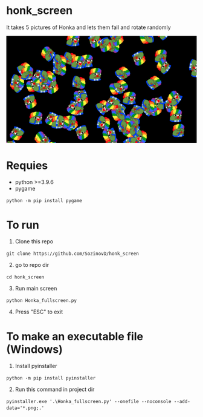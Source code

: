 # honk_screen

It takes 5 pictures of Honka and lets them fall and rotate randomly

![Example screenshot](https://github.com/SozinovD/honk_screen/blob/main/Screenshot_1.png)

# Requies

* python >=3.9.6
* pygame

`python -m pip install pygame`

# To run

1. Clone this repo

`git clone https://github.com/SozinovD/honk_screen`

2. go to repo dir

`cd honk_screen`

3. Run main screen

`python Honka_fullscreen.py`

4. Press "ESC" to exit

# To make an executable file (Windows)

1. Install pyinstaller

`python -m pip install pyinstaller`

2. Run this command in project dir

`pyinstaller.exe '.\Honka_fullscreen.py' --onefile --noconsole --add-data='*.png;.'`

